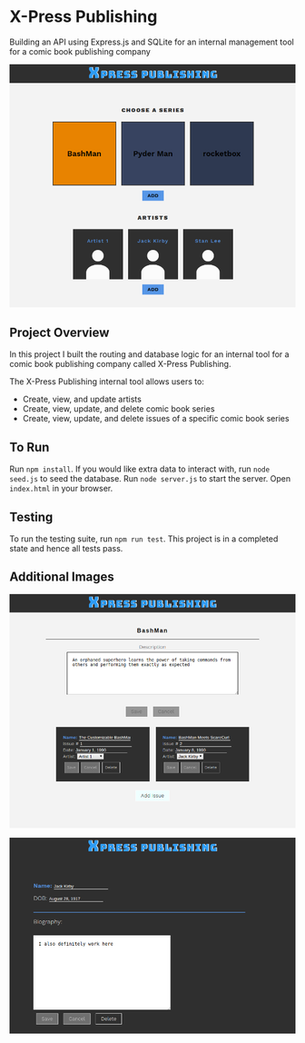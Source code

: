 # X-Press Publishing

Building an API using Express.js and SQLite for an internal management tool for a comic book publishing company

![X-Press Publishing](x-press_publishing.png)

## Project Overview

In this project I built the routing and database logic for an internal tool for a comic book publishing company called X-Press Publishing.

The X-Press Publishing internal tool allows users to:
- Create, view, and update artists
- Create, view, update, and delete comic book series
- Create, view, update, and delete issues of a specific comic book series

## To Run

Run `npm install`.
If you would like extra data to interact with, run `node seed.js` to seed the database.
Run `node server.js` to start the server.
Open `index.html` in your browser.

## Testing

To run the testing suite, run `npm run test`. This project is in a completed state and hence all tests pass.

## Additional Images

![Comic](x-press_publishing_comic.png)

![Artist](x-press_publishing_artist.png)